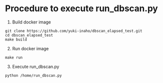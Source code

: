 # Procedure to execute run_dbscan.py
1. Build docker image
```
git clone https://github.com/yuki-inaho/dbscan_elapsed_test.git
cd dbscan_elapsed_test
make build
```

2. Run docker image 
```
make run
```

3. Execute run_dbscan.py
```
python /home/run_dbscan.py
```
